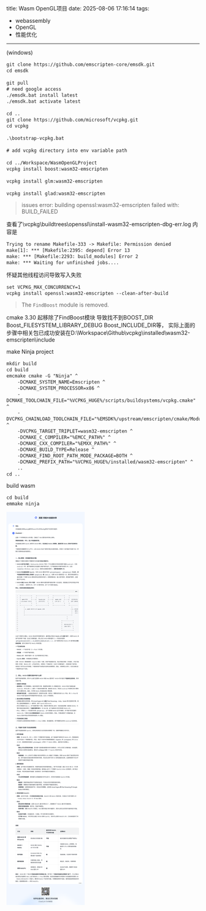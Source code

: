 title: Wasm OpenGL项目
date: 2025-08-06 17:16:14
tags:
- webassembly
- OpenGL
- 性能优化
---
(windows)
```
git clone https://github.com/emscripten-core/emsdk.git
cd emsdk

git pull
# need google access
./emsdk.bat install latest
./emsdk.bat activate latest

cd ..
git clone https://github.com/microsoft/vcpkg.git
cd vcpkg

.\bootstrap-vcpkg.bat

# add vcpkg directory into env variable path

cd ../Workspace/WasmOpenGLProject
vcpkg install boost:wasm32-emscripten 

vcpkg install glm:wasm32-emscripten

vcpkg install glad:wasm32-emscripten
```
> issues error: building openssl:wasm32-emscripten failed with: BUILD_FAILED

查看了\vcpkg\buildtrees\openssl\install-wasm32-emscripten-dbg-err.log 内容是 
```
Trying to rename Makefile-333 -> Makefile: Permission denied
make[1]: *** [Makefile:2395: depend] Error 13
make: *** [Makefile:2293: build_modules] Error 2
make: *** Waiting for unfinished jobs....
```
怀疑其他线程访问导致写入失败
```
set VCPKG_MAX_CONCURRENCY=1
vcpkg install openssl:wasm32-emscripten --clean-after-build
```

> The ``FindBoost`` module is removed.

cmake 3.30 起移除了FindBoost模块 导致找不到BOOST_DIR Boost_FILESYSTEM_LIBRARY_DEBUG Boost_INCLUDE_DIR等， 实际上面的步骤中相关包已成功安装在D:\Workspace\Github\vcpkg\installed\wasm32-emscripten\include

make Ninja project
```
mkdir build
cd build
emcmake cmake -G "Ninja" ^
    -DCMAKE_SYSTEM_NAME=Emscripten ^
    -DCMAKE_SYSTEM_PROCESSOR=x86 ^
    -DCMAKE_TOOLCHAIN_FILE="%VCPKG_HUGE%/scripts/buildsystems/vcpkg.cmake" ^
    -DVCPKG_CHAINLOAD_TOOLCHAIN_FILE="%EMSDK%/upstream/emscripten/cmake/Modules/Platform/Emscripten.cmake" ^
    -DVCPKG_TARGET_TRIPLET=wasm32-emscripten ^
    -DCMAKE_C_COMPILER="%EMCC_PATH%" ^
    -DCMAKE_CXX_COMPILER="%EMXX_PATH%" ^
    -DCMAKE_BUILD_TYPE=Release ^
    -DCMAKE_FIND_ROOT_PATH_MODE_PACKAGE=BOTH ^
    -DCMAKE_PREFIX_PATH="%VCPKG_HUGE%/installed/wasm32-emscripten" ^
    ..
cd ..
```
build wasm
```
cd build
emmake ninja
```

![浏览器通过调用opengl编写的wasm可以实现webgl原本不支持的功能吗](../images/BrowserCannotAccessOpenGLThroughWasm.png)